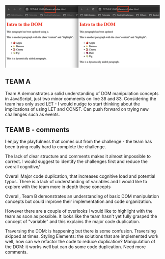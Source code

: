 ![Comparison](./data/comparison.png)

## TEAM A

Team A demonstrates a solid understanding of DOM manipulation concepts in JavaScript, just two minor comments on line 39 and 83.
Considering the team has only used LET - I would nudge to start thinking about the implications of using LET and CONST.
Can push forward on trying new challenges such as events.

## TEAM B - comments

I enjoy the playfulness that comes out from the challenge - the team has been trying really hard to complete the challenge.

The lack of clear structure and comments makes it almost impossible to correct. I would suggest to identify the challenges first and reduce the overall cognitive/

Overall Major code duplication, that increases cognitive load and potential typos. There is a lack of understanding of variables and I would like to explore with the team more in depth these concepts

Overall, Team B demonstrates an understanding of basic DOM manipulation concepts but could improve their implementation and code organization.

However there are a couple of overlooks I would like to highlight with the team as soon as possible.
It looks like the team hasn't yet fully grasped the concept of "variable" and this explains the major code duplication.

Traversing the DOM: is happening but there is some confusion. Traversing skipped at times.
Styling Elements: the solutions that are implemented work well, how can we refactor the code to reduce duplication?
Manipulation of the DOM: it works well but can do some code duplication.
Need more comments.
